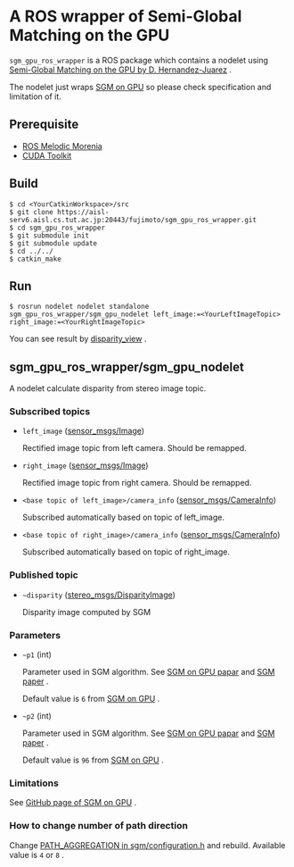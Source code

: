 # A ROS wrapper of Semi-Global Matching on the GPU

`sgm_gpu_ros_wrapper` is a ROS package which contains a nodelet using [Semi-Global Matching on the GPU by D. Hernandez-Juarez](https://github.com/dhernandez0/sgm) .

The nodelet just wraps [SGM on GPU](https://github.com/dhernandez0/sgm) so please check specification and limitation of it.

## Prerequisite

- [ROS Melodic Morenia](http://wiki.ros.org/melodic)
- [CUDA Toolkit](https://developer.nvidia.com/cuda-toolkit)

## Build

```
$ cd <YourCatkinWorkspace>/src
$ git clone https://aisl-serv6.aisl.cs.tut.ac.jp:20443/fujimoto/sgm_gpu_ros_wrapper.git
$ cd sgm_gpu_ros_wrapper
$ git submodule init
$ git submodule update
$ cd ../../
$ catkin_make
```

## Run 

```
$ rosrun nodelet nodelet standalone sgm_gpu_ros_wrapper/sgm_gpu_nodelet left_image:=<YourLeftImageTopic> right_image:=<YourRightImageTopic>
```

You can see result by [disparity_view](http://wiki.ros.org/image_view#image_view.2BAC8-diamondback.disparity_view) .

## sgm_gpu_ros_wrapper/sgm_gpu_nodelet

A nodelet calculate disparity from stereo image topic.

### Subscribed topics

- `left_image` ([sensor_msgs/Image](http://docs.ros.org/api/sensor_msgs/html/msg/Image.html))
  
  Rectified image topic from left camera.
  Should be remapped.

- `right_image` ([sensor_msgs/Image](http://docs.ros.org/api/sensor_msgs/html/msg/Image.html))

  Rectified image topic from right camera. Should be remapped.

- `<base topic of left_image>/camera_info` ([sensor_msgs/CameraInfo](http://docs.ros.org/api/sensor_msgs/html/msg/CameraInfo.html))

  Subscribed automatically based on topic of left_image.

- `<base topic of right_image>/camera_info` ([sensor_msgs/CameraInfo](http://docs.ros.org/api/sensor_msgs/html/msg/CameraInfo.html))

  Subscribed automatically based on topic of right_image.

### Published topic

- `~disparity` ([stereo_msgs/DisparityImage](http://docs.ros.org/api/stereo_msgs/html/msg/DisparityImage.html))

  Disparity image computed by SGM

### Parameters

- `~p1` (int)

  Parameter used in SGM algorithm.
  See [SGM on GPU papar](https://www.sciencedirect.com/science/article/pii/S1877050916306561) and [SGM paper](https://ieeexplore.ieee.org/document/4359315) .

  Default value is `6` from [SGM on GPU](https://github.com/dhernandez0/sgm) .

- `~p2` (int) 

  Parameter used in SGM algorithm.
  See [SGM on GPU papar](https://www.sciencedirect.com/science/article/pii/S1877050916306561) and [SGM paper](https://ieeexplore.ieee.org/document/4359315) .

  Default value is `96` from [SGM on GPU](https://github.com/dhernandez0/sgm) .

### Limitations

See [GitHub page of SGM on GPU](https://github.com/dhernandez0/sgm) .

### How to change number of path direction

Change [PATH_AGGREGATION in sgm/configuration.h](https://github.com/dhernandez0/sgm/blob/master/configuration.h#L29) and rebuild.
Available value is `4` or `8` .